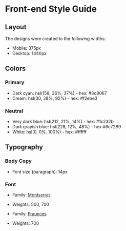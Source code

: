 # Front-end Style Guide

## Layout

The designs were created to the following widths:

- Mobile: 375px
- Desktop: 1440px

## Colors

### Primary

- Dark cyan: hsl(158, 36%, 37%) - hex: #3c8067
- Cream: hsl(30, 38%, 92%) - hex: #f2ebe3

### Neutral

- Very dark blue: hsl(212, 21%, 14%) - hex: #1c232b
- Dark grayish blue: hsl(228, 12%, 48%) - hex #6c7289
- White: hsl(0, 0%, 100%) - hex: #ffffff

## Typography

### Body Copy

- Font size (paragraph): 14px

### Font

- Family: [Montserrat](https://fonts.google.com/specimen/Montserrat)
- Weights: 500, 700

- Family: [Fraunces](https://fonts.google.com/specimen/Fraunces)
- Weights: 700
